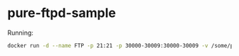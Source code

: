 # pure-ftpd-sample

Running:
```bash
docker run -d --name FTP -p 21:21 -p 30000-30009:30000-30009 -v /some/path/to/share:/srv/ftp -e USER=ftpuser1 -e PASSWORD=qaz123 i40poster/pure-ftpd-sample
```
